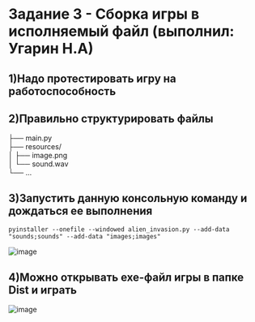 # Задание 3 - Сборка игры в исполняемый файл (выполнил: Угарин Н.А)

## 1)Надо протестировать игру на работоспособность

## 2)Правильно структурировать файлы

├── main.py\
├── resources/\
│ ├── image.png\
│ └── sound.wav\
└── ...

## 3)Запустить данную консольную команду и дождаться ее выполнения
```
pyinstaller --onefile --windowed alien_invasion.py --add-data "sounds;sounds" --add-data "images;images"
```

![image](https://github.com/user-attachments/assets/1a5370bc-7f10-4f98-a9c2-ca24e6e61019)

## 4)Можно открывать exe-файл игры в папке Dist и играть

![image](https://github.com/user-attachments/assets/9f4ea896-0741-4795-a877-22059c12a889)
